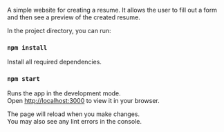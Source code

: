 A simple website for creating a resume. It allows the user to fill out a form and then see a preview of the created resume.

In the project directory, you can run:

### `npm install`

Install all required dependencies.

### `npm start`

Runs the app in the development mode.\
Open [http://localhost:3000](http://localhost:3000) to view it in your browser.

The page will reload when you make changes.\
You may also see any lint errors in the console.